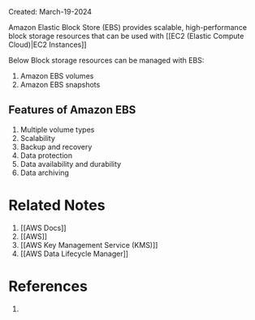 Created: March-19-2024

Amazon Elastic Block Store (EBS) provides scalable, high-performance block storage resources that can be used with [[EC2 (Elastic Compute Cloud)|EC2 Instances]]

Below Block storage resources can be managed with EBS:

1. Amazon EBS volumes
2. Amazon EBS snapshots
## Features of Amazon EBS

1. Multiple volume types
2. Scalability
3. Backup and recovery
4. Data protection
5. Data availability and durability
6. Data archiving
# Related Notes

1. [[AWS Docs]]
2. [[AWS]]
3. [[AWS Key Management Service (KMS)]]
4. [[AWS Data Lifecycle Manager]]
# References

1. 